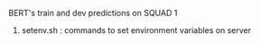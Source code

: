 BERT's train and dev predictions on SQUAD 1

1. setenv.sh : commands to set environment variables on server
